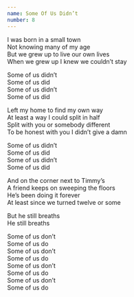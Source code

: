 ```yaml
---
name: Some Of Us Didn’t
number: 8
---
```


I was born in a small town  
Not knowing many of my age  
But we grew up to live our own lives  
When we grew up I knew we couldn’t stay

Some of us didn’t  
Some of us did  
Some of us didn’t  
Some of us did

Left my home to find my own way  
At least a way I could split in half  
Split with you or somebody different  
To be honest with you I didn’t give a damn

Some of us didn’t  
Some of us did  
Some of us didn’t  
Some of us did

And on the corner next to Timmy’s  
A friend keeps on sweeping the floors  
He’s been doing it forever  
At least since we turned twelve or some

But he still breaths  
He still breaths

Some of us don’t  
Some of us do  
Some of us don’t  
Some of us do  
Some of us don’t  
Some of us do  
Some of us don’t  
Some of us do
